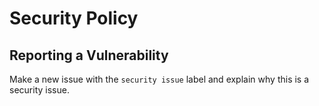 # Security Policy

## Reporting a Vulnerability

Make a new issue with the `security issue` label and explain why this is a security issue.
